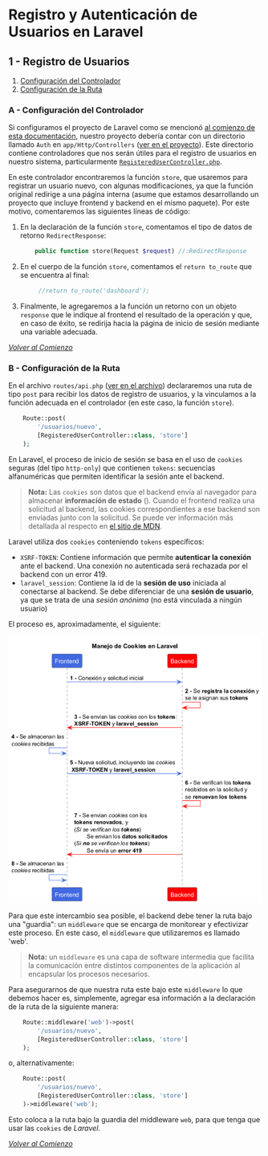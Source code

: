 # Registro y Autenticación de Usuarios en Laravel

## 1 - Registro de Usuarios

1. [Configuración del Controlador](#a---configuración-del-controlador)
2. [Configuración de la Ruta](#b---configuración-de-la-ruta)

### A - Configuración del Controlador

Si configuramos el proyecto de Laravel como se mencionó [al comienzo de esta documentación][l1], nuestro proyecto debería contar con un directorio llamado `Auth` en `app/Http/Controllers` ([ver en el proyecto][l2]).
Este directorio contiene controladores que nos serán útiles para el registro de usuarios en nuestro sistema, particularmente [`RegisteredUserController.php`][l3].

En este controlador encontraremos la función `store`, que usaremos para registrar un usuario nuevo, con algunas modificaciones, ya que la función original redirige a una página interna (asume que estamos desarrollando un proyecto que incluye frontend y backend en el mismo paquete). Por este motivo, comentaremos las siguientes líneas de código:

1. En la declaración de la función `store`, comentamos el tipo de datos de retorno `RedirectResponse`:

   ```php
       public function store(Request $request) //:RedirectResponse
   ```

2. En el cuerpo de la función `store`, comentamos el `return to_route` que se encuentra al final:

   ```php
        //return to_route('dashboard');
   ```

3. Finalmente, le agregaremos a la función un retorno con un objeto `response` que le indique al frontend el resultado de la operación y que, en caso de éxito, se redirija hacia la página de inicio de sesión mediante una variable adecuada.

_[Volver al Comienzo](#registro-y-autenticación-de-usuarios-en-laravel)_

### B - Configuración de la Ruta

En el archivo `routes/api.php` ([ver en el archivo][l4]) declararemos una ruta de tipo `post` para recibir los datos de registro de usuarios, y la vinculamos a la función adecuada en el controlador (en este caso, la función `store`).

```php
    Route::post(
        '/usuarios/nuevo',
        [RegisteredUserController::class, 'store']
    );
```

En Laravel, el proceso de inicio de sesión se basa en el uso de `cookies` seguras (del tipo `http-only`) que contienen `tokens`: secuencias alfanuméricas que permiten identificar la sesión ante el backend.

> **Nota:** Las `cookies` son datos que el backend envía al navegador para almacenar **información de estado** (). Cuando el frontend realiza una solicitud al backend, las cookies correspondientes a ese backend son enviadas junto con la solicitud. Se puede ver información más detallada al respecto en [el sitio de MDN][l5].

Laravel utiliza dos `cookies` conteniendo `tokens` específicos:

- `XSRF-TOKEN`: Contiene información que permite **autenticar la conexión** ante el backend. Una conexión no autenticada será rechazada por el backend con un error 419.
- `laravel_session`: Contiene la id de la **sesión de uso** iniciada al conectarse al backend. Se debe diferenciar de una **sesión de usuario**, ya que se trata de una _sesión anónima_ (no está vinculada a ningún usuario)

El proceso es, aproximadamente, el siguiente:

![Diagrama de manejo de cookies de Laravel][l6]

Para que este intercambio sea posible, el backend debe tener la ruta bajo una "guardia": un `middleware` que se encarga de monitorear y efectivizar este proceso. En este caso, el `middleware` que utilizaremos es llamado 'web'.

> **Nota:** un `middleware` es una capa de software intermedia que facilita la comunicación entre distintos componentes de la aplicación al encapsular los procesos necesarios.

Para asegurarnos de que nuestra ruta este bajo este `middleware` lo que debemos hacer es, simplemente, agregar esa información a la declaración de la ruta de la siguiente manera:

```php
    Route::middleware('web')->post(
        '/usuarios/nuevo',
        [RegisteredUserController::class, 'store']
    );
```

o, alternativamente:

```php
    Route::post(
        '/usuarios/nuevo',
        [RegisteredUserController::class, 'store']
    )->middleware('web');
```

Esto coloca a la ruta bajo la guardia del middleware `web`, para que tenga que usar las `cookies` de _Laravel_. 

_[Volver al Comienzo](#registro-y-autenticación-de-usuarios-en-laravel)_

[l1]: README.md
[l2]: ../back_notas_2/app/Http/Controllers/Auth/
[l3]: ../back_notas_2/app/Http/Controllers/Auth/RegisteredUserController.php
[l4]: ../back_notas_2/routes/api.php
[l5]: https://developer.mozilla.org/es/docs/Web/HTTP/Guides/Cookies
[l6]: out/diagramaCookiesLaravel/DiagramaCookiesLaravel.png
